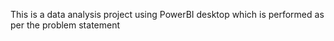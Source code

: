 This is a data analysis project using PowerBI desktop which is performed as per the problem statement
